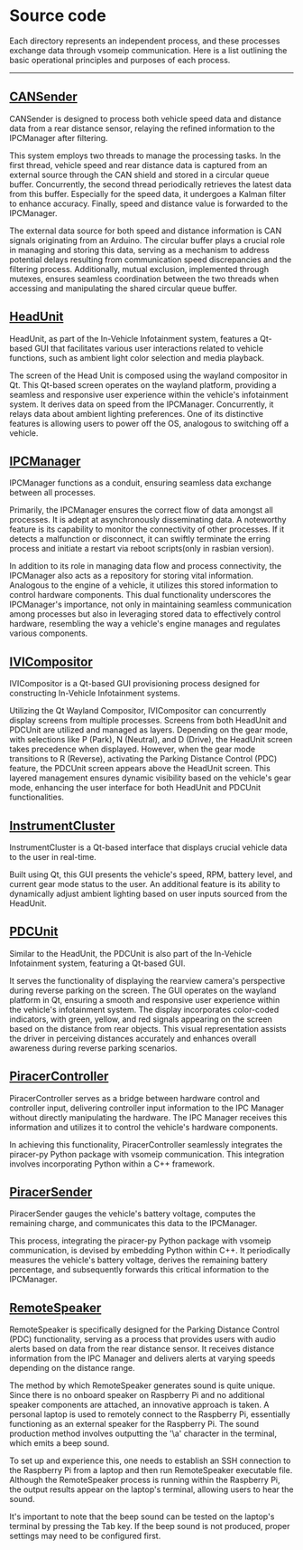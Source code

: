 # Source code

Each directory represents an independent process, and these processes exchange data through vsomeip communication. Here is a list outlining the basic operational principles and purposes of each process.

---

## [CANSender](./CANSender/)
CANSender is designed to process both vehicle speed data and distance data from a rear distance sensor, relaying the refined information to the IPCManager after filtering.


This system employs two threads to manage the processing tasks. In the first thread, vehicle speed and rear distance data is captured from an external source through the CAN shield and stored in a circular queue buffer. Concurrently, the second thread periodically retrieves the latest data from this buffer. Especially for the speed data, it undergoes a Kalman filter to enhance accuracy. Finally, speed and distance value is forwarded to the IPCManager.

The external data source for both speed and distance information is CAN signals originating from an Arduino. The circular buffer plays a crucial role in managing and storing this data, serving as a mechanism to address potential delays resulting from communication speed discrepancies and the filtering process. Additionally, mutual exclusion, implemented through mutexes, ensures seamless coordination between the two threads when accessing and manipulating the shared circular queue buffer.

## [HeadUnit](./HeadUnit/)
HeadUnit, as part of the In-Vehicle Infotainment system, features a Qt-based GUI that facilitates various user interactions related to vehicle functions, such as ambient light color selection and media playback.


The screen of the Head Unit is composed using the wayland compositor in Qt. This Qt-based screen operates on the wayland platform, providing a seamless and responsive user experience within the vehicle's infotainment system. It derives data on speed from the IPCManager. Concurrently, it relays data about ambient lighting preferences. One of its distinctive features is allowing users to power off the OS, analogous to switching off a vehicle.

## [IPCManager](./IPCManager/)
IPCManager functions as a conduit, ensuring seamless data exchange between all processes.


Primarily, the IPCManager ensures the correct flow of data amongst all processes. It is adept at asynchronously disseminating data. A noteworthy feature is its capability to monitor the connectivity of other processes. If it detects a malfunction or disconnect, it can swiftly terminate the erring process and initiate a restart via reboot scripts(only in rasbian version).

In addition to its role in managing data flow and process connectivity, the IPCManager also acts as a repository for storing vital information. Analogous to the engine of a vehicle, it utilizes this stored information to control hardware components. This dual functionality underscores the IPCManager's importance, not only in maintaining seamless communication among processes but also in leveraging stored data to effectively control hardware, resembling the way a vehicle's engine manages and regulates various components.

## [IVICompositor](./IVICompositor/)
IVICompositor is a Qt-based GUI provisioning process designed for constructing In-Vehicle Infotainment systems.


Utilizing the Qt Wayland Compositor, IVICompositor can concurrently display screens from multiple processes. Screens from both HeadUnit and PDCUnit are utilized and managed as layers. Depending on the gear mode, with selections like P (Park), N (Neutral), and D (Drive), the HeadUnit screen takes precedence when displayed. However, when the gear mode transitions to R (Reverse), activating the Parking Distance Control (PDC) feature, the PDCUnit screen appears above the HeadUnit screen. This layered management ensures dynamic visibility based on the vehicle's gear mode, enhancing the user interface for both HeadUnit and PDCUnit functionalities.

## [InstrumentCluster](./InstrumentCluster/)
InstrumentCluster is a Qt-based interface that displays crucial vehicle data to the user in real-time.


Built using Qt, this GUI presents the vehicle's speed, RPM, battery level, and current gear mode status to the user. An additional feature is its ability to dynamically adjust ambient lighting based on user inputs sourced from the HeadUnit.

## [PDCUnit](./PDCUnit/)
Similar to the HeadUnit, the PDCUnit is also part of the In-Vehicle Infotainment system, featuring a Qt-based GUI.


It serves the functionality of displaying the rearview camera's perspective during reverse parking on the screen. The GUI operates on the wayland platform in Qt, ensuring a smooth and responsive user experience within the vehicle's infotainment system. The display incorporates color-coded indicators, with green, yellow, and red signals appearing on the screen based on the distance from rear objects. This visual representation assists the driver in perceiving distances accurately and enhances overall awareness during reverse parking scenarios.

## [PiracerController](./PiracerController/)
PiracerController serves as a bridge between hardware control and controller input, delivering controller input information to the IPC Manager without directly manipulating the hardware. The IPC Manager receives this information and utilizes it to control the vehicle's hardware components.


In achieving this functionality, PiracerController seamlessly integrates the piracer-py Python package with vsomeip communication. This integration involves incorporating Python within a C++ framework. 

## [PiracerSender](./PiracerSender/)
PiracerSender gauges the vehicle's battery voltage, computes the remaining charge, and communicates this data to the IPCManager.


This process, integrating the piracer-py Python package with vsomeip communication, is devised by embedding Python within C++. It periodically measures the vehicle's battery voltage, derives the remaining battery percentage, and subsequently forwards this critical information to the IPCManager.

## [RemoteSpeaker](./RemoteSpeaker/)
RemoteSpeaker is specifically designed for the Parking Distance Control (PDC) functionality, serving as a process that provides users with audio alerts based on data from the rear distance sensor. It receives distance information from the IPC Manager and delivers alerts at varying speeds depending on the distance range.


The method by which RemoteSpeaker generates sound is quite unique. Since there is no onboard speaker on Raspberry Pi and no additional speaker components are attached, an innovative approach is taken. A personal laptop is used to remotely connect to the Raspberry Pi, essentially functioning as an external speaker for the Raspberry Pi. The sound production method involves outputting the '\a' character in the terminal, which emits a beep sound.

To set up and experience this, one needs to establish an SSH connection to the Raspberry Pi from a laptop and then run RemoteSpeaker executable file. Although the RemoteSpeaker process is running within the Raspberry Pi, the output results appear on the laptop's terminal, allowing users to hear the sound.

It's important to note that the beep sound can be tested on the laptop's terminal by pressing the Tab key. If the beep sound is not produced, proper settings may need to be configured first.
